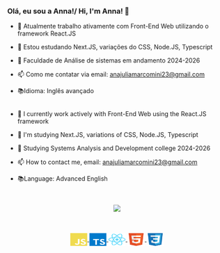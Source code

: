  ### Olá, eu sou a Anna!/ Hi, I'm Anna! 👋

- 🔭 Atualmente trabalho ativamente com Front-End Web utilizando o framework React.JS
- 🌱 Estou estudando Next.JS, variações do CSS, Node.JS, Typescript
- 📖 Faculdade de Análise de sistemas em andamento 2024-2026
- 📫 Como me contatar via email: anajuliamarcomini23@gmail.com
- 📚Idioma: Inglês avançado
    ##
- 🔭 I currently work actively with Front-End Web using the React.JS framework
- 🌱 I'm studying Next.JS, variations of CSS, Node.JS, Typescript
- 📖 Studying Systems Analysis and Development college 2024-2026
- 📫 How to contact me, email: anajuliamarcomini23@gmail.com
- 📚Language: Advanced English
  

  ##
<br>
<div align="center">
  <a href="https://github.com/annamarcomini">
  <img height="180em" src="https://github-readme-stats-git-masterrstaa-rickstaa.vercel.app/api/top-langs/?username=annamarcomini&layout=compact&langs_count=7&theme=radical"/>
</div>
  
##
  
  <div style="display: inline_block" align="center"><br>
  <img align="center" alt="Anna-Js" height="30" width="40" src="https://raw.githubusercontent.com/devicons/devicon/master/icons/javascript/javascript-plain.svg">
  <img align="center" alt="Anna-Ts" height="30" width="40" src="https://raw.githubusercontent.com/devicons/devicon/master/icons/typescript/typescript-plain.svg">
  <img align="center" alt="Anna-React" height="30" width="40" src="https://raw.githubusercontent.com/devicons/devicon/master/icons/react/react-original.svg">
  <img align="center" alt="Anna-HTML" height="30" width="40" src="https://raw.githubusercontent.com/devicons/devicon/master/icons/html5/html5-original.svg">
  <img align="center" alt="Anna-CSS" height="30" width="40" src="https://raw.githubusercontent.com/devicons/devicon/master/icons/css3/css3-original.svg">
  </div>

